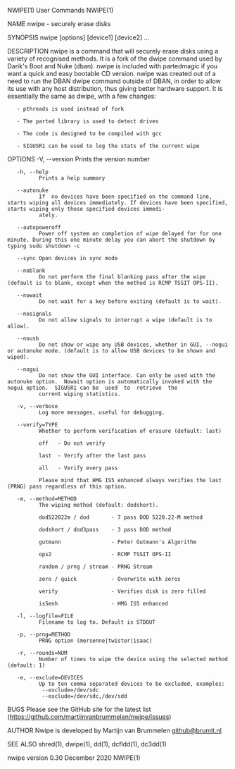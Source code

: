 NWIPE(1)                                                                                 User Commands                                                                                 NWIPE(1)

NAME
       nwipe - securely erase disks

SYNOPSIS
       nwipe [options] [device1] [device2] ...

DESCRIPTION
       nwipe  is  a  command  that will securely erase disks using a variety of recognised methods.  It is a fork of the dwipe command used by Darik's Boot and Nuke (dban).  nwipe is included
       with partedmagic if you want a quick and easy bootable CD version.  nwipe was created out of a need to run the DBAN dwipe command outside of DBAN, in order to allow its  use  with  any
       host distribution, thus giving better hardware support.  It is essentially the same as dwipe, with a few changes:

       - pthreads is used instead of fork

       - The parted library is used to detect drives

       - The code is designed to be compiled with gcc

       - SIGUSR1 can be used to log the stats of the current wipe

OPTIONS
       -V, --version
              Prints the version number

       -h, --help
              Prints a help summary

       --autonuke
              If  no devices have been specified on the command line, starts wiping all devices immediately. If devices have been specified, starts wiping only those specified devices immedi‐
              ately.

       --autopoweroff
              Power off system on completion of wipe delayed for for one minute. During this one minute delay you can abort the shutdown by typing sudo shutdown -c

       --sync Open devices in sync mode

       --noblank
              Do not perform the final blanking pass after the wipe (default is to blank, except when the method is RCMP TSSIT OPS-II).

       --nowait
              Do not wait for a key before exiting (default is to wait).

       --nosignals
              Do not allow signals to interrupt a wipe (default is to allow).

       --nousb
              Do not show or wipe any USB devices, whether in GUI, --nogui or autonuke mode. (default is to allow USB devices to be shown and wiped).

       --nogui
              Do not show the GUI interface. Can only be used with the autonuke option.  Nowait option is automatically invoked with the nogui option.  SIGUSR1 can be  used  to  retrieve  the
              current wiping statistics.

       -v, --verbose
              Log more messages, useful for debugging.

       --verify=TYPE
              Whether to perform verification of erasure (default: last)

              off   - Do not verify

              last  - Verify after the last pass

              all   - Verify every pass

              Please mind that HMG IS5 enhanced always verifies the last (PRNG) pass regardless of this option.

       -m, --method=METHOD
              The wiping method (default: dodshort).

              dod522022m / dod       - 7 pass DOD 5220.22-M method

              dodshort / dod3pass    - 3 pass DOD method

              gutmann                - Peter Gutmann's Algorithm

              ops2                   - RCMP TSSIT OPS-II

              random / prng / stream - PRNG Stream

              zero / quick           - Overwrite with zeros

              verify                 - Verifies disk is zero filled

              is5enh                 - HMG IS5 enhanced

       -l, --logfile=FILE
              Filename to log to. Default is STDOUT

       -p, --prng=METHOD
              PRNG option (mersenne|twister|isaac)

       -r, --rounds=NUM
              Number of times to wipe the device using the selected method (default: 1)

       -e, --exclude=DEVICES
              Up to ten comma separated devices to be excluded, examples:
               --exclude=/dev/sdc
               --exclude=/dev/sdc,/dev/sdd

BUGS
       Please see the GitHub site for the latest list (https://github.com/martijnvanbrummelen/nwipe/issues)

AUTHOR
       Nwipe is developed by Martijn van Brummelen <github@brumit.nl>

SEE ALSO
       shred(1), dwipe(1), dd(1), dcfldd(1), dc3dd(1)

nwipe version 0.30                                                                       December 2020                                                                                 NWIPE(1)
